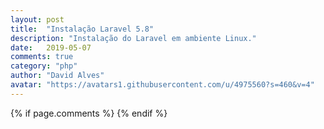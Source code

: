 ```yaml
---
layout: post
title:  "Instalação Laravel 5.8"
description: "Instalação do Laravel em ambiente Linux."
date:   2019-05-07
comments: true
category: "php"
author: "David Alves"
avatar: "https://avatars1.githubusercontent.com/u/4975560?s=460&v=4"
---
```






{% if page.comments %} {% endif %}
